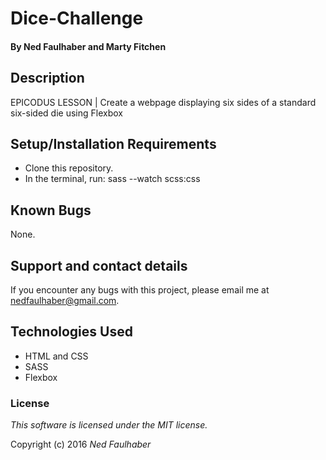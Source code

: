 
# Dice-Challenge

#### By Ned Faulhaber and Marty Fitchen

## Description

EPICODUS LESSON | Create a webpage displaying six sides of a standard six-sided die using Flexbox

## Setup/Installation Requirements

* Clone this repository.
* In the terminal, run: sass --watch scss:css

## Known Bugs

None.

## Support and contact details

If you encounter any bugs with this project, please email me at nedfaulhaber@gmail.com.

## Technologies Used

* HTML and CSS
* SASS
* Flexbox

### License

*This software is licensed under the MIT license.*

Copyright (c) 2016 *_Ned Faulhaber_*

